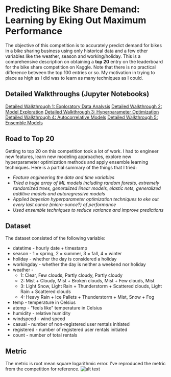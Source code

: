 # Predicting Bike Share Demand: Learning by Eking Out Maximum Performance

The objective of this competition is to accurately predict demand for bikes in a bike sharing business using only historical data and a few other variables like the weather, season and working/holiday. This is a comprehensive description on obtaining a **top 20** entry on the leaderboard for the bike share competition on Kaggle. Note that there is no practical difference between the top 100 entries or so. My motivation in trying to place as high as I did was to learn as many techniques as I could. 

## Detailed Walkthroughs (Jupyter Notebooks)
[Detailed Walkthrough 1: Exploratory Data Analysis](DetailedWalkthrough.ipynb)
[Detailed Walkthrough 2: Model Exploration](DetailedWalkthrough2.ipynb)
[Detailed Walkthrough 3: Hyperparameter Optimization](DetailedWalkthrough3.ipynb)
[Detailed Walkthrough 4: Autocorrelative Models](DetailedWalkthrough4.ipynb)
[Detailed Walkthrough 5: Ensemble Models](DetailedWalkthrough5.ipynb)

## Road to Top 20
Getting to top 20 on this competition took a lot of work. I had to engineer new features, learn new modeling approaches, explore new hyperparameter optimization methods and apply ensemble learning techniques. Here is a partial summary of the things that I tried:

* _Feature engineering the date and time variables_
* _Tried a huge array of ML models including random forests, extremely randomized trees, generalized linear models, elastic nets, generalized additive models and autoregressive models_
* _Applied bayesian hyperparameter optimization techniques to eke out every last ounce (micro-ounce?) of performance_
* _Used ensemble techniques to reduce variance and improve predictions_

## Dataset
The dataset consisted of the following variable:

* datetime - hourly date + timestamp  
* season -  1 = spring, 2 = summer, 3 = fall, 4 = winter 
* holiday - whether the day is considered a holiday
* workingday - whether the day is neither a weekend nor holiday
* weather - 
  * 1: Clear, Few clouds, Partly cloudy, Partly cloudy 
  * 2: Mist + Cloudy, Mist + Broken clouds, Mist + Few clouds, Mist 
  * 3: Light Snow, Light Rain + Thunderstorm + Scattered clouds, Light Rain + Scattered clouds 
  * 4: Heavy Rain + Ice Pallets + Thunderstorm + Mist, Snow + Fog 
* temp - temperature in Celsius
* atemp - "feels like" temperature in Celsius
* humidity - relative humidity
* windspeed - wind speed
* casual - number of non-registered user rentals initiated
* registered - number of registered user rentals initiated
* count - number of total rentals

## Metric
The metric is root mean square logarithmic error. I've reproduced the metric from the competition for reference.
![alt text](https://github.com/ganesh-krishnan/kaggleBikeShare/blob/master/images/rmsle.png)
